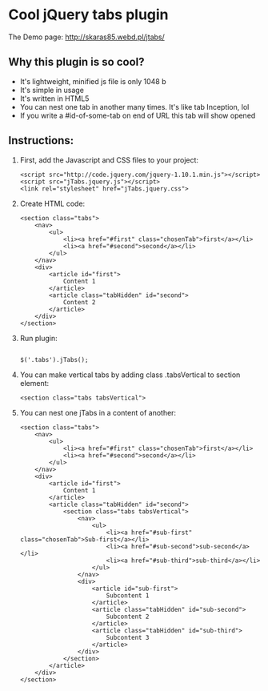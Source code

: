 <h1><a name="simple-and-lightweight-jquery-tabs-plugin-html5-friendly" class="anchor" href="#simple-and-lightweight-jquery-tabs-plugin-html5-friendly"><span class="octicon octicon-link"></span></a>Cool jQuery tabs plugin</h1>

<p>The Demo page: <a href="http://skaras85.webd.pl/jtabs/" target="_blank">http://skaras85.webd.pl/jtabs/</a></p>

<h2>
<a name="cool" class="anchor" href="#cool"><span class="octicon octicon-link"></span></a>Why this plugin is so cool?</h2>

<ul>
    <li>It's lightweight, minified js file is only 1048 b</li>
    <li>It's simple in usage</li>
    <li>It's written in HTML5</li>
    <li>You can nest one tab in another many times. It's like tab Inception, lol</li>
    <li>If you write a #id-of-some-tab on end of URL this tab will show opened</li>
</ul>

<h2>
<a name="instructions" class="anchor" href="#instructions"><span class="octicon octicon-link"></span></a>Instructions:</h2>

<ol>
<li>
<p>First, add the Javascript and CSS files to your project:
<pre>
<code>&lt;script src="http://code.jquery.com/jquery-1.10.1.min.js"&gt;&lt;/script&gt;
&lt;script src="jTabs.jquery.js"&gt;&lt;/script&gt;
&lt;link rel="stylesheet" href="jTabs.jquery.css"&gt;</code>
</pre>
</li>
<li><p>Create HTML code:
<pre>
<code>&lt;section class="tabs"&gt;
    &lt;nav&gt;
        &lt;ul&gt;
            &lt;li&gt;&lt;a href="#first" class="chosenTab"&gt;first&lt;/a&gt;&lt;/li&gt;
            &lt;li&gt;&lt;a href="#second"&gt;second&lt;/a&gt;&lt;/li&gt;
        &lt;/ul&gt;
    &lt;/nav&gt;
    &lt;div&gt; 
        &lt;article id="first"&gt;
            Content 1
        &lt;/article&gt;
        &lt;article class="tabHidden" id="second"&gt;
            Content 2
        &lt;/article&gt;
    &lt;/div&gt;
&lt;/section&gt;</code></pre></p></li>
<li><p>Run plugin:
<pre><code>
$('.tabs').jTabs();</code></pre></p></li>
<li><p>You can make vertical tabs by adding class .tabsVertical to section element:
<pre><code>&lt;section class="tabs tabsVertical"&gt;</code></pre></p></li>
<li><p>You can nest one jTabs in a content of another:
<pre><code>&lt;section class="tabs"&gt;
    &lt;nav&gt;
        &lt;ul&gt;
            &lt;li&gt;&lt;a href="#first" class="chosenTab"&gt;first&lt;/a&gt;&lt;/li&gt;
            &lt;li&gt;&lt;a href="#second"&gt;second&lt;/a&gt;&lt;/li&gt;
        &lt;/ul&gt;
    &lt;/nav&gt;
    &lt;div&gt; 
        &lt;article id="first"&gt;
            Content 1
        &lt;/article&gt;
        &lt;article class="tabHidden" id="second"&gt;
            &lt;section class="tabs tabsVertical"&gt;
                &lt;nav&gt;
                    &lt;ul&gt;
                        &lt;li&gt;&lt;a href="#sub-first" class="chosenTab"&gt;Sub-first&lt;/a&gt;&lt;/li&gt;
                        &lt;li&gt;&lt;a href="#sub-second"&gt;sub-second&lt;/a&gt;&lt;/li&gt;
                        &lt;li&gt;&lt;a href="#sub-third"&gt;sub-third&lt;/a&gt;&lt;/li&gt;
                    &lt;/ul&gt;
                &lt;/nav&gt;
                &lt;div&gt; 
                    &lt;article id="sub-first"&gt;
                        Subcontent 1
                    &lt;/article&gt;
                    &lt;article class="tabHidden" id="sub-second"&gt;
                        Subcontent 2
                    &lt;/article&gt;
                    &lt;article class="tabHidden" id="sub-third"&gt;
                        Subcontent 3
                    &lt;/article&gt;
                &lt;/div&gt;
            &lt;/section&gt;
        &lt;/article&gt;
    &lt;/div&gt;
&lt;/section&gt;</code></pre></p></li>
</ol>
